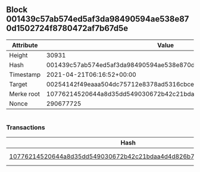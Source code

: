 ## Block 001439c57ab574ed5af3da98490594ae538e870d1502724f8780472af7b67d5e

Attribute | Value
--- | ---
Height | 30931
Hash | 001439c57ab574ed5af3da98490594ae538e870d1502724f8780472af7b67d5e
Timestamp | 2021-04-21T06:16:52+00:00
Target | 00254142f49eaaa504dc75712e8378ad5316cbcead634704b3734b6271167cc4
Merke root | 10776214520644a8d35dd549030672b42c21bdaa4d4d826b76ca773c2f17f04a
Nonce | 290677725

```

```

### Transactions

Hash | Amount
--- | ---
[10776214520644a8d35dd549030672b42c21bdaa4d4d826b76ca773c2f17f04a](10776214520644a8d35dd549030672b42c21bdaa4d4d826b76ca773c2f17f04a.md) | 10.00000000 SKEPTI 
